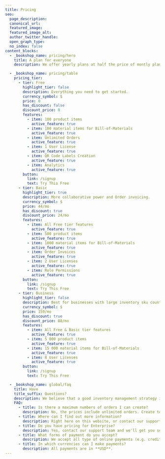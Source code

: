 ```yaml
---
title: Pricing
seo:
  page_description:
  canonical_url:
  featured_image:
  featured_image_alt:
  author_twitter_handle:
  open_graph_type:
  no_index: false
content_blocks:
  - _bookshop_name: pricing/hero
    title: A plan for everyone
    description: We offer yearly plans at half the price of montly plans! All prices are in USD.

  - _bookshop_name: pricing/table
    pricing_tier:
      - tier: Free
        highlight_tier: false
        description: Everything you need to get started.
        currency_symbol: $
        price: 0
        has_discount: false
        discount_price: 0
        features:
          - item: 100 product items
            active_feature: true
          - item: 100 material items for Bill-of-Materials
            active_feature: true
          - item: Unlimited Orders
            active_feature: true
          - item: 1 User License
            active_feature: true
          - item: QR Code Labels Creation
            active_feature: true            
          - item: Analytics 
            active_feature: true
        button:
          link: /signup
          text: Try This Free
      - tier: Basic
        highlight_tier: true
        description: More collaborative power and Order invoicing.
        currency_symbol: $
        price: 44/mo
        has_discount: true
        discount_price: 24/mo
        features:
          - item: All Free tier features
            active_feature: true
          - item: 500 product items
            active_feature: true
          - item: 1000 material items for Bill-of-Materials
            active_feature: true
          - item: Order Invoices
            active_feature: true
          - item: 2 User Licenses
            active_feature: true
          - item: Role Permissions
            active_feature: true
        button:
          link: /signup
          text: Try This Free
      - tier: Business
        highlight_tier: false
        description: Best for businesses with large inventory sku count
        currency_symbol: $
        price: 159/mo
        has_discount: true
        discount_price: 80/mo
        features:
          - item: All Free & Basic tier features
            active_feature: true
          - item: 5 000 product items
            active_feature: true
          - item: 15 000 material items for Bill-of-Materials
            active_feature: true
          - item: 8 User Licenses
            active_feature: true
        button:
          link: /signup
          text: Try This Free

  - _bookshop_name: global/faq
    title: Have
    title_suffix: Questions?
    description: We believe that a good inventory management strategy is the key to growth. So we’re helping you grow your business with tools and resources that make it easy.
    FAQ:
      - title: Is there a maximum numbers of orders I can create?
        description: No, the prices include unlimited orders. Create to your heart's content.
      - title: Where can I find out more information?
        description: Right here on this website, or contact our support team.
      - title: Do you have pricing for Enterprise?
        description: Yes, contact our support team and we'll get you set up on our Enterprise plan.
      - title: What forms of payment do you accept?
        description: We accept all type of online payments (e.g. credit cards, ApplePay, GooglePay or Paypal).
      - title: In which currencies can I make payments?
        description: All payments are in **USD**.
---
```

